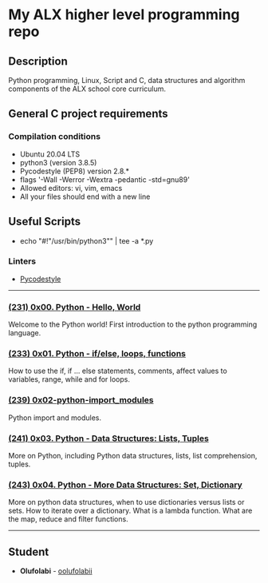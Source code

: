 # My ALX higher level programming repo

## Description

Python programming, Linux, Script and C, data structures and algorithm components of the ALX school core curriculum.

## General C project requirements

### Compilation conditions

* Ubuntu 20.04 LTS
* python3 (version 3.8.5)
* Pycodestyle (PEP8) version 2.8.*
* flags '-Wall -Werror -Wextra -pedantic -std=gnu89'
* Allowed editors: vi, vim, emacs
* All your files should end with a new line

## Useful Scripts

* echo "#!"/usr/bin/python3"" | tee -a *.py

### Linters

* [Pycodestyle](https://github.com/PyCQA/pycodestyle/issues/466)

---

### [(231) 0x00. Python - Hello, World](./0x00-python-hello_world/)

Welcome to the Python world! First introduction to the python programming language.

### [(233) 0x01. Python - if/else, loops, functions](./0x01-python-if_else_loops_functions)

How to use the if, if ... else statements, comments, affect values to variables, range, while and for loops.

### [(239) 0x02-python-import_modules](./0x02-python-import_modules)

Python import and modules.

### [(241) 0x03. Python - Data Structures: Lists, Tuples](./0x03-python-data_structures)

More on Python, including Python data structures, lists, list comprehension, tuples.

### [(243) 0x04. Python - More Data Structures: Set, Dictionary](./0x04-python-more_data_structures)

More on python data structures, when to use dictionaries versus lists or sets. How to iterate over a dictionary. What is a lambda function. What are the map, reduce and filter functions.

---

## Student

* **Olufolabi** - [oolufolabii](github.com/oolufolabii/)
